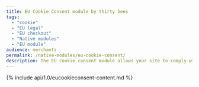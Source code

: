 ```yaml
---
title: EU Cookie Consent module by thirty bees
tags:
  - "cookie"
  - "EU legal"
  - "EU checkout"
  - "Native modules"
  - "EU module"
audience: merchants
permalink: /native-modules/eu-cookie-consent/
description: The EU cookie consent module allows your site to comply with the EU regulation letting users know that your site uses cookies.
---
```


{% include api/1.0/eucookieconsent-content.md %}